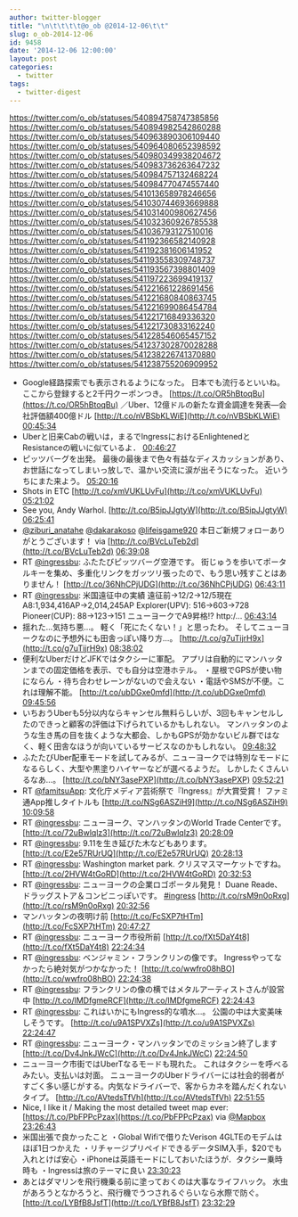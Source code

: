 ```yaml
---
author: twitter-blogger
title: "\n\t\t\t\t@o_ob @2014-12-06\t\t"
slug: o_ob-2014-12-06
id: 9458
date: '2014-12-06 12:00:00'
layout: post
categories:
  - twitter
tags:
  - twitter-digest
---
```


https://twitter.com/o_ob/statuses/540894758747385856 https://twitter.com/o_ob/statuses/540894982542860288 https://twitter.com/o_ob/statuses/540963890306109440 https://twitter.com/o_ob/statuses/540964080652398592 https://twitter.com/o_ob/statuses/540980349938204672 https://twitter.com/o_ob/statuses/540983736263647232 https://twitter.com/o_ob/statuses/540984757132468224 https://twitter.com/o_ob/statuses/540984770474557440 https://twitter.com/o_ob/statuses/541013658978246656 https://twitter.com/o_ob/statuses/541030744693669888 https://twitter.com/o_ob/statuses/541031400980627456 https://twitter.com/o_ob/statuses/541032360926785538 https://twitter.com/o_ob/statuses/541036793127510016 https://twitter.com/o_ob/statuses/541192366582140928 https://twitter.com/o_ob/statuses/541192381606141952 https://twitter.com/o_ob/statuses/541193558309748737 https://twitter.com/o_ob/statuses/541193567398801409 https://twitter.com/o_ob/statuses/541197223699419137 https://twitter.com/o_ob/statuses/541221661228691456 https://twitter.com/o_ob/statuses/541221680840863745 https://twitter.com/o_ob/statuses/541221699086454784 https://twitter.com/o_ob/statuses/541221716849336320 https://twitter.com/o_ob/statuses/541221730833162240 https://twitter.com/o_ob/statuses/541228546065457152 https://twitter.com/o_ob/statuses/541237302870028288 https://twitter.com/o_ob/statuses/541238226741370880 https://twitter.com/o_ob/statuses/541238755206909952  

*   Google経路探索でも表示されるようになった。 日本でも流行るといいね。ここから登録すると2千円クーポンつき。 [https://t.co/OR5hBtoqBu](https://t.co/OR5hBtoqBu) ／Uber、12億ドルの新たな資金調達を発表―会社評価額400億ドル [http://t.co/nVBSbKLWiE](http://t.co/nVBSbKLWiE) [00:45:34](https://twitter.com/o_ob/statuses/540894758747385856)
*   Uberと旧来Cabの戦いは，まるでIngressにおけるEnlightenedとResistanceの戦いに似ているよ． [00:46:27](https://twitter.com/o_ob/statuses/540894982542860288)
*   ピッツバーグを出発。 最後の最後まで色々有益なディスカッションがあり、お世話になってしまいっ放しで、温かい交流に涙が出そうになった。 近いうちにまた来よう。 [05:20:16](https://twitter.com/o_ob/statuses/540963890306109440)
*   Shots in ETC [http://t.co/xmVUKLUvFu](http://t.co/xmVUKLUvFu) [05:21:02](https://twitter.com/o_ob/statuses/540964080652398592)
*   See you, Andy Warhol. [http://t.co/B5ipJJgtyW](http://t.co/B5ipJJgtyW) [06:25:41](https://twitter.com/o_ob/statuses/540980349938204672)
*   [@ziburi_anatahe](https://twitter.com/ziburi_anatahe) [@dakarakoso](https://twitter.com/dakarakoso) [@lifeisgame920](https://twitter.com/lifeisgame920) 本日ご新規フォローありがとうございます！ via [http://t.co/BVcLuTeb2d](http://t.co/BVcLuTeb2d) [06:39:08](https://twitter.com/o_ob/statuses/540983736263647232)
*   RT [@ingressbu](https://twitter.com/ingressbu): ふたたびピッツバーグ空港です。 街じゅうを歩いてポータルキーを集め、多重化リンクをガッツリ張ったので、もう思い残すことはありません！ [http://t.co/36NhCPjUDG](http://t.co/36NhCPjUDG) [06:43:11](https://twitter.com/o_ob/statuses/540984757132468224)
*   RT [@ingressbu](https://twitter.com/ingressbu): 米国遠征中の実績 遠征前→12/2→12/5現在 A8:1,934,416AP→2,014,245AP Explorer(UPV): 516→603→728 Pioneer(CUP): 88→123→151 ニューヨークでA9昇格!? http:/… [06:43:14](https://twitter.com/o_ob/statuses/540984770474557440)
*   揺れた...気持ち悪...。 軽く「死にたくない！」と思ったわ。 そしてニューヨークなのに予想外にも田舎っぽい降り方...。 [http://t.co/g7uTijrH9x](http://t.co/g7uTijrH9x) [08:38:02](https://twitter.com/o_ob/statuses/541013658978246656)
*   便利なUberだけどJFKではタクシーに軍配。 アプリは自動的にマンハッタンまでの固定価格を表示、でも自分は空港ホテル。 ・屋根でGPSが使い物にならん ・待ち合わせレーンがないので会えない ・電話やSMSが不便。これは理解不能。 [http://t.co/ubDGxe0mfd](http://t.co/ubDGxe0mfd) [09:45:56](https://twitter.com/o_ob/statuses/541030744693669888)
*   いちおうUberも5分以内ならキャンセル無料らしいが、3回もキャンセルしたのできっと顧客の評価は下げられているかもしれない。 マンハッタンのような生き馬の目を抜くような大都会、しかもGPSが効かないビル群ではなく、軽く田舎なほうが向いているサービスなのかもしれない。 [09:48:32](https://twitter.com/o_ob/statuses/541031400980627456)
*   ふたたびUber配車モードを試してみるが、ニューヨークでは特別なモードになるらしく、大型や黒塗りハイヤーなどが選べるようだ。 しかしたくさんいるなあ...。 [http://t.co/bNY3asePXP](http://t.co/bNY3asePXP) [09:52:21](https://twitter.com/o_ob/statuses/541032360926785538)
*   RT [@famitsuApp](https://twitter.com/famitsuApp): 文化庁メディア芸術祭で『Ingress』が大賞受賞！ ファミ通App推しタイトルも [http://t.co/NSg6ASZiH9](http://t.co/NSg6ASZiH9) [10:09:58](https://twitter.com/o_ob/statuses/541036793127510016)
*   RT [@ingressbu](https://twitter.com/ingressbu): ニューヨーク、マンハッタンのWorld Trade Centerです。 [http://t.co/72uBwlqlz3](http://t.co/72uBwlqlz3) [20:28:09](https://twitter.com/o_ob/statuses/541192366582140928)
*   RT [@ingressbu](https://twitter.com/ingressbu): 9.11を生き延びた木などもあります。 [http://t.co/E2e57RUrUQ](http://t.co/E2e57RUrUQ) [20:28:13](https://twitter.com/o_ob/statuses/541192381606141952)
*   RT [@ingressbu](https://twitter.com/ingressbu): Washington market park. クリスマスマーケットですね。 [http://t.co/2HVW4tGoRD](http://t.co/2HVW4tGoRD) [20:32:53](https://twitter.com/o_ob/statuses/541193558309748737)
*   RT [@ingressbu](https://twitter.com/ingressbu): ニューヨークの企業ロゴポータル発見！ Duane Reade、ドラッグストア＆コンビニっぽいです。 [#ingress](https://twitter.com/search?q=%23ingress&src=hash) [http://t.co/rsM9n0oRxg](http://t.co/rsM9n0oRxg) [20:32:56](https://twitter.com/o_ob/statuses/541193567398801409)
*   マンハッタンの夜明け前 [http://t.co/FcSXP7tHTm](http://t.co/FcSXP7tHTm) [20:47:27](https://twitter.com/o_ob/statuses/541197223699419137)
*   RT [@ingressbu](https://twitter.com/ingressbu): ニューヨーク市役所前 [http://t.co/fXt5DaY4t8](http://t.co/fXt5DaY4t8) [22:24:34](https://twitter.com/o_ob/statuses/541221661228691456)
*   RT [@ingressbu](https://twitter.com/ingressbu): ベンジャミン・フランクリンの像です。 Ingressやってなかったら絶対気がつかなかった！ [http://t.co/wwfro08hBO](http://t.co/wwfro08hBO) [22:24:38](https://twitter.com/o_ob/statuses/541221680840863745)
*   RT [@ingressbu](https://twitter.com/ingressbu): フランクリンの像の横ではメタルアーティストさんが設営中 [http://t.co/lMDfgmeRCF](http://t.co/lMDfgmeRCF) [22:24:43](https://twitter.com/o_ob/statuses/541221699086454784)
*   RT [@ingressbu](https://twitter.com/ingressbu): これはいかにもIngress的な噴水...。 公園の中は大変美味しそうです。 [http://t.co/u9A1SPVXZs](http://t.co/u9A1SPVXZs) [22:24:47](https://twitter.com/o_ob/statuses/541221716849336320)
*   RT [@ingressbu](https://twitter.com/ingressbu): ニューヨーク・マンハッタンでのミッション終了します [http://t.co/Dv4JnkJWcC](http://t.co/Dv4JnkJWcC) [22:24:50](https://twitter.com/o_ob/statuses/541221730833162240)
*   ニューヨーク市街ではUberTなるモードも現れた。 これはタクシーを呼べるみたい。支払いは対面。 ニューヨークのUberドライバーには社会的弱者がすごく多い感じがする。内気なドライバーで、客からカネを踏んだくれないタイプ。 [http://t.co/AVtedsTfVh](http://t.co/AVtedsTfVh) [22:51:55](https://twitter.com/o_ob/statuses/541228546065457152)
*   Nice, I like it / Making the most detailed tweet map ever: [https://t.co/PbFPPcPzax](https://t.co/PbFPPcPzax) via [@Mapbox](https://twitter.com/Mapbox) [23:26:43](https://twitter.com/o_ob/statuses/541237302870028288)
*   米国出張で良かったこと ・Global Wifiで借りたVerison 4GLTEのモデムはほぼ1日つかえた ・リチャージプリペイドできるデータSIM入手，$20でも入れとけば安心 ・iPhoneは英語モードにしておいたほうが．タクシー乗時時も ・Ingressは旅のテーマに良い [23:30:23](https://twitter.com/o_ob/statuses/541238226741370880)
*   あとはダマリンを飛行機乗る前に塗っておくのは大事なライフハック。 水虫があろうとなかろうと、飛行機でうつされるぐらいなら水際で防ぐ。 [http://t.co/LYBfB8JsfT](http://t.co/LYBfB8JsfT) [23:32:29](https://twitter.com/o_ob/statuses/541238755206909952)